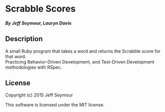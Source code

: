 # Scrabble Scores

##### By Jeff Seymour, Lauryn Davis

## Description
A small Ruby program that takes a word and returns the Scrabble score for that word.  
Practicing Behavior-Driven Development, and Test-Driven Development methodologies with RSpec.

## License
Copyright (c) 2015 Jeff Seymour

This software is licensed under the MIT license.

